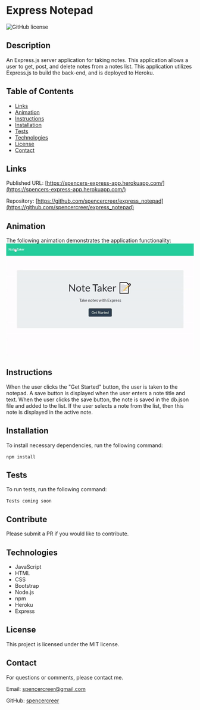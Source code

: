 # Express Notepad
![GitHub license](https://img.shields.io/badge/license-MIT-blue.svg)

## Description
An Express.js server application for taking notes. This application allows a user to get, post, and delete notes from a notes list. This application utilizes Express.js to build the back-end, and is deployed to Heroku.

## Table of Contents
* [Links](#links)
* [Animation](#animation) 
* [Instructions](#instructions) 
* [Installation](#installations) 
* [Tests](#tests) 
* [Technologies](#technologies)  
* [License](#license)
* [Contact](#contact)

## Links
Published URL: [https://spencers-express-app.herokuapp.com/](https://spencers-express-app.herokuapp.com/)

Repository: [https://github.com/spencercreer/express_notepad](https://github.com/spencercreer/express_notepad)


## Animation
The following animation demonstrates the application functionality:
![Express Notepad animation](./public/assets/images/express_app.gif)
## Instructions
When the user clicks the "Get Started" button, the user is taken to the notepad. A save button is displayed when the user enters a note title and text. When the user clicks the save button, the note is saved in the db.json file and added to the list. If the user selects a note from the list, then this note is displayed in the active note.
## Installation
To install necessary dependencies, run the following command:

  ```
  npm install
  ```
## Tests
To run tests, run the following command:

  ```
  Tests coming soon
  ```
    
## Contribute
Please submit a PR if you would like to contribute.
## Technologies
 * JavaScript
 * HTML
 * CSS
 * Bootstrap
 * Node.js
 * npm
 * Heroku
 * Express


## License
This project is licensed under the MIT license.
## Contact
For questions or comments, please contact me.

Email: <a href="mailto: spencercreer@gmail.com" target="_blank">spencercreer@gmail.com</a>

GitHub: [spencercreer](https://github.com/spencercreer/)
